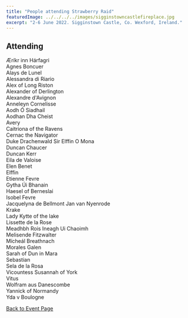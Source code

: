 ```yaml
---
title: "People attending Strawberry Raid"
featuredImage: ../../../../images/sigginstowncastlefireplace.jpg
excerpt: "2-6 June 2022. Sigginstown Castle, Co. Wexford, Ireland."
---
```


## Attending

Æríkr inn Hárfagri  
Agnes Boncuer  
Alays de Lunel  
Alessandra di Riario  
Alex of Long Riston  
Alexander of Derlington  
Alexandre d'Avignon  
Anneleyn Cornelisse  
Aodh Ó Siadhail  
Aodhan Dha Cheist  
Avery  
Caitriona of the Ravens  
Cernac the Navigator  
Duke Drachenwald Sir Elffin O Mona  
Duncan Chaucer  
Duncan Kerr  
Eila de Valoise  
Elen Benet  
Elffin  
Etienne Fevre  
Gytha Úi Bhanain  
Haesel of Berneslai  
Isobel Fevre  
Jacquelyna de Bellmont 
Jan van Nyenrode  
Krake  
Lady Kytte of the lake  
Lissette de la Rose  
Meadhbh Rois Ineagh Ui Chaoimh  
Melisende Fitzwalter  
Mícheál Breathnach  
Morales Galen  
Sarah of Dun in Mara  
Sebastian  
Sela de la Rosa  
Vicountess Susannah of York  
Vitus  
Wolfram aus Danescombe  
Yannick of Normandy  
Yda v Boulogne  
  
<a href="/events/2022/strawberry-raid/">Back to Event Page</a>
